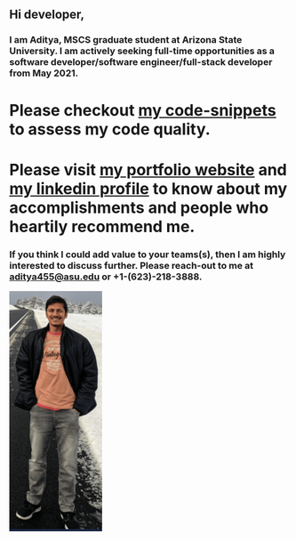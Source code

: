 ## Hi developer,

### I am Aditya, MSCS graduate student at Arizona State University. I am actively seeking full-time opportunities as a software developer/software engineer/full-stack developer from May 2021.

# Please checkout [my code-snippets](https://github.com/adityakakliya/Java_Code_Snippets) to assess my code quality.
# Please visit [my portfolio website](https://adityakakliya.github.io/) and [my linkedin profile](https://www.linkedin.com/in/adityakakliya97/) to know about my accomplishments and people who heartily recommend me.

### If you think I could add value to your teams(s), then I am highly interested to discuss further. Please reach-out to me at aditya455@asu.edu or +1-(623)-218-3888.

![](adityakakliya.PNG)
